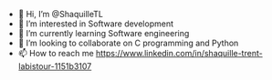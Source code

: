 - 👋 Hi, I’m @ShaquilleTL
- 👀 I’m interested in Software development
- 🌱 I’m currently learning Software engineering
- 💞️ I’m looking to collaborate on C programming and Python
- 📫 How to reach me 
https://www.linkedin.com/in/shaquille-trent-labistour-1151b3107
<!---
ShaquilleTL/ShaquilleTL is a ✨ special ✨ repository because its `README.md` (this file) appears on your GitHub profile.
You can click the Preview link to take a look at your changes.
--->
